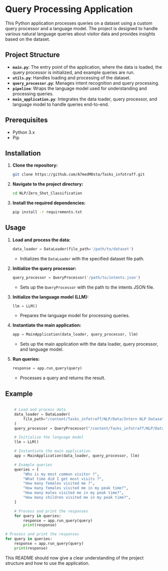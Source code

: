 # Query Processing Application

This Python application processes queries on a dataset using a custom query processor and a language model. The project is designed to handle various natural language queries about visitor data and provides insights based on the dataset.

## Project Structure

- **`main.py`**: The entry point of the application, where the data is loaded, the query processor is initialized, and example queries are run.
- **`utils.py`**: Handles loading and processing of the dataset.
- **`query_processor.py`**: Manages intent recognition and query processing.
- **`pipeline`**: Wraps the language model used for understanding and processing queries.
- **`main_application.py`**: Integrates the data loader, query processor, and language model to handle queries end-to-end.

## Prerequisites

- Python 3.x
- Pip

## Installation

1. **Clone the repository:**

   ```bash
   git clone https://github.com/A7medM0sta/Tasks_infotraff.git
   ```

2. **Navigate to the project directory:**

   ```bash
   cd NLP/Zero_Shot_Classification
   ```

3. **Install the required dependencies:**

   ```bash
   pip install -r requirements.txt
   ```

## Usage

1. **Load and process the data:**

   ```python
   data_loader = DataLoader(file_path='/path/to/dataset')
   ```

   - Initializes the `DataLoader` with the specified dataset file path.

2. **Initialize the query processor:**

   ```python
   query_processor = QueryProcessor('/path/to/intents.json')
   ```

   - Sets up the `QueryProcessor` with the path to the intents JSON file.

3. **Initialize the language model (LLM):**

   ```python
   llm = LLM()
   ```

   - Prepares the language model for processing queries.

4. **Instantiate the main application:**

   ```python
   app = MainApplication(data_loader, query_processor, llm)
   ```

   - Sets up the main application with the data loader, query processor, and language model.

5. **Run queries:**

   ```python
   response = app.run_query(query)
   ```

   - Processes a query and returns the result.

## Example

```python

    # Load and process data
    data_loader = DataLoader(
        file_path="/content/Tasks_infotraff/NLP/Data/Intern NLP Dataset.xlsx"
    )
    query_processor = QueryProcessor("/content/Tasks_infotraff/NLP/Data/intents.json")

    # Initialize the language model
    llm = LLM()

    # Instantiate the main application
    app = MainApplication(data_loader, query_processor, llm)

    # Example queries
    queries = [
        "Who is my most common visitor ?",
        "What time did I get most visits ?",
        "How many females visited me ?",
        "How many females visited me in my peak time?",
        "How many males visited me in my peak time?",
        "How many children visited me in my peak time?",
    ]

    # Process and print the responses
    for query in queries:
        response = app.run_query(query)
        print(response)

# Process and print the responses
for query in queries:
    response = app.run_query(query)
    print(response)
```

This README should now give a clear understanding of the project structure and how to use the application.
